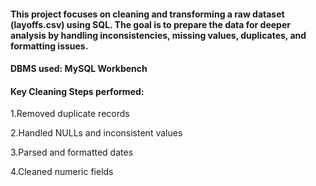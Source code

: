 #### This project focuses on cleaning and transforming a raw dataset (layoffs.csv) using SQL. The goal is to prepare the data for deeper analysis by handling inconsistencies, missing values, duplicates, and formatting issues.

#### DBMS used: MySQL Workbench

#### Key Cleaning Steps performed:
1.Removed duplicate records

2.Handled NULLs and inconsistent values 

3.Parsed and formatted dates

4.Cleaned numeric fields

